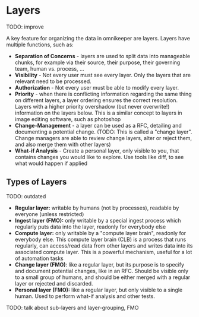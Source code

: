 # Layers

TODO: improve

A key feature for organizing the data in omnikeeper are layers. Layers have multiple functions, such as:

*   **Separation of Concerns** - layers are used to split data into manageable chunks, for example via their source, their purpose, their governing team, human vs. process, ...
*   **Visibility** - Not every user must see every layer. Only the layers that are relevant need to be processed.
*   **Authorization** - Not every user must be able to modify every layer.
*   **Priority** - when there is conflicting information regarding the same thing on different layers, a layer ordering ensures the correct resolution. Layers with a higher priority overshadow (but never overwrite!) information on the layers below. This is a similar concept to layers in image editing software, such as photoshop
*   **Change-Management** - a layer can be used as a RFC, detailing and documenting a potential change. (TODO: This is called a &quot;change layer&quot;. Change managers are able to review change layers, alter or reject them, and also merge them with other layers)
*   **What-if Analysis** - Create a personal layer, only visible to you, that contains changes you would like to explore. Use tools like diff, to see what would happen if applied

## Types of Layers

TODO: outdated

*   **Regular layer:** writable by humans (not by processes), readable by everyone (unless restricted)
*   **Ingest layer (FMO):** only writable by a special ingest process which regularly puts data into the layer, readonly for everybody else
*   **Compute layer:** only writable by a &quot;compute layer brain&quot;, readonly for everybody else. This compute layer brain (CLB) is a process that runs regularly, can access/read data from other layers and writes data into its associated compute layer. This is a powerful mechanism, useful for a lot of automation tasks
*   **Change layer (FMO)**: like a regular layer, but its purpose is to specify and document potential changes, like in an RFC. Should be visible only to a small group of humans, and should be either merged with a regular layer or rejected and discarded.
*   **Personal layer (FMO):** like a regular layer, but only visible to a single human. Used to perform what-if analysis and other tests.

TODO: talk about sub-layers and layer-grouping, FMO
